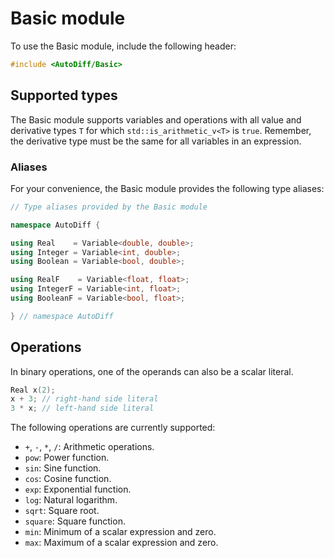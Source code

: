 # Basic module

To use the Basic module, include the following header:

```cpp
#include <AutoDiff/Basic>
```

## Supported types

The Basic module supports variables and operations with all value and derivative types `T` for which `std::is_arithmetic_v<T>` is `true`.
Remember, the derivative type must be the same for all variables in an expression.

### Aliases

For your convenience, the Basic module provides the following type aliases:

```cpp
// Type aliases provided by the Basic module

namespace AutoDiff {

using Real    = Variable<double, double>;
using Integer = Variable<int, double>;
using Boolean = Variable<bool, double>;

using RealF    = Variable<float, float>;
using IntegerF = Variable<int, float>;
using BooleanF = Variable<bool, float>;

} // namespace AutoDiff
```

## Operations

In binary operations, one of the operands can also be a scalar literal.

```cpp
Real x(2);
x + 3; // right-hand side literal
3 * x; // left-hand side literal
```

The following operations are currently supported:

- `+`, `-`, `*`, `/`: Arithmetic operations.
- `pow`: Power function.
- `sin`: Sine function.
- `cos`: Cosine function.
- `exp`: Exponential function.
- `log`: Natural logarithm.
- `sqrt`: Square root.
- `square`: Square function.
- `min`: Minimum of a scalar expression and zero.
- `max`: Maximum of a scalar expression and zero.

